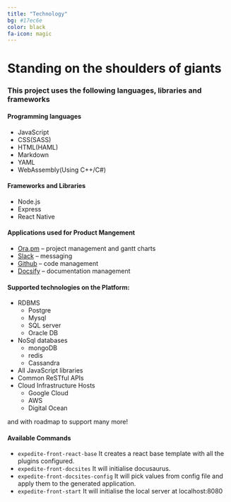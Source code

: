 ```yaml
---
title: "Technology"
bg: #17ec6e
color: black
fa-icon: magic
---
```


# Standing on the shoulders of giants

### This project uses the following languages, libraries and frameworks

#### Programming languages 
- JavaScript
- CSS(SASS)
- HTML(HAML)
- Markdown
- YAML
- WebAssembly(Using C++/C#)

#### Frameworks and Libraries 
- Node.js
- Express
- React Native

#### Applications used for Product Mangement
- [Ora.pm](https://ora.pm/) – project management and gantt charts
- [Slack](https://slack.com) – messaging
- [Github](https://github.com/expeditejs) – code management
- [Docsify](https://docsify.js.org) – documentation management
#### Supported technologies on the Platform:
- RDBMS
    - Postgre
    - Mysql
    - SQL server
    - Oracle DB
- NoSql databases
    - mongoDB
    - redis
    - Cassandra
- All JavaScript libraries
- Common ReSTful APIs
- Cloud Infrastructure Hosts
    - Google Cloud
    - AWS
    - Digital Ocean

and with roadmap to support many more!

#### Available Commands

   - `expedite-front-react-base` It creates a react base template with all the plugins configured. 
   - `expedite-front-docsites` It will initialise docusaurus.
   - `expedite-front-docsites-config` It will pick values from config file and apply them to the generated application.
   - `expedite-front-start` It will initialise the local server at localhost:8080









